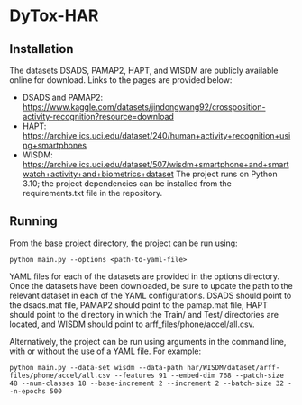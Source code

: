 # DyTox-HAR
## Installation
The datasets DSADS, PAMAP2, HAPT, and WISDM are publicly available online for download. Links to the pages are provided below:
- DSADS and PAMAP2: https://www.kaggle.com/datasets/jindongwang92/crossposition-activity-recognition?resource=download
- HAPT: https://archive.ics.uci.edu/dataset/240/human+activity+recognition+using+smartphones
- WISDM: https://archive.ics.uci.edu/dataset/507/wisdm+smartphone+and+smartwatch+activity+and+biometrics+dataset
The project runs on Python 3.10; the project dependencies can be installed from the requirements.txt file in the repository.

## Running
From the base project directory, the project can be run using:
```shell
python main.py --options <path-to-yaml-file>
```
YAML files for each of the datasets are provided in the options directory. Once the datasets have been downloaded, be sure to update the path to the relevant dataset in each of the YAML configurations. DSADS should point to the dsads.mat file, PAMAP2 should point to the pamap.mat file, HAPT should point to the directory in which the Train/ and Test/ directories are located, and WISDM should point to arff_files/phone/accel/all.csv.

Alternatively, the project can be run using arguments in the command line, with or without the use of a YAML file. For example:
```shell
python main.py --data-set wisdm --data-path har/WISDM/dataset/arff-files/phone/accel/all.csv --features 91 --embed-dim 768 --patch-size 48 --num-classes 18 --base-increment 2 --increment 2 --batch-size 32 --n-epochs 500
```
